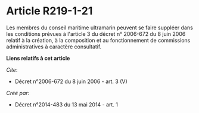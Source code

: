 # Article R219-1-21

Les membres du conseil maritime ultramarin peuvent se faire suppléer dans les conditions prévues à l'article 3 du décret n°
2006-672 du 8 juin 2006 relatif à la création, à la composition et au fonctionnement de commissions administratives à
caractère consultatif.

**Liens relatifs à cet article**

_Cite_:

  - Décret n°2006-672 du 8 juin 2006 - art. 3 (V)

_Créé par_:

  - Décret n°2014-483 du 13 mai 2014 - art. 1
